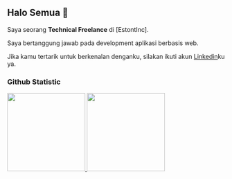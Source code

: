 ## Halo Semua 👋

<!--
**Ridwanstbd/ridwanstbd** is a ✨ _special_ ✨ repository because its `README.md` (this file) appears on your GitHub profile.

Here are some ideas to get you started:

- 🔭 I’m currently working on ...
- 🌱 I’m currently learning ...
- 👯 I’m looking to collaborate on ...
- 🤔 I’m looking for help with ...
- 💬 Ask me about ...
- 📫 How to reach me: ...
- 😄 Pronouns: ...
- ⚡ Fun fact: ...
-->
Saya seorang **Technical Freelance** di [EstontInc].<br>

Saya bertanggung jawab pada development aplikasi berbasis web.<br>

Jika kamu tertarik untuk berkenalan denganku, silakan ikuti akun [Linkedin](https://www.linkedin.com/in/ridwansetiobudi/)ku ya.

### Github Statistic
<p align="left">
<a href="https://github.com/Ridwanstbd">
  <img height="180em" src="https://github-readme-stats-eight-theta.vercel.app/api?username=ridwanstbd&show_icons=true&theme=algolia&include_all_commits=true&count_private=true"/>
  <img height="180em" src="https://github-readme-stats-eight-theta.vercel.app/api/top-langs/?username=ridwanstbd&layout=compact&langs_count=8&theme=algolia"/>
</a>
</p>
